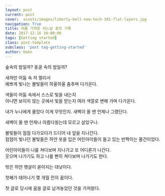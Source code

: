 ```yaml
---
layout: post
current: post
cover:  assets/images/liberty-bell-new-tech-101-flat-layers.jpg
navigation: True
title: 여름 가까운 어느날 꿈의 기록
date: 2017-12-16 10:00:00
tags: [Getting started]
class: post-template
subclass: 'post tag-getting-started'
author: Hahn
---
```


숲속의 밤일까? 동굴 속의 밤일까?  

새까만 어둠 속 저 멀리서  
예쁘게 빛나는 불빛들이 하울하울 춤추며 다가온다. 

색들이 어둠 속에서 스스로 빛을 내는지  
아니면 보이지 않는 곳에서 빛을 받는지 여러 색깔로 변해 가며 다가온다.  

내가 누나에게 물었다 이게 무엇인지. 새벽이 올 땐 언제나 그랬단다.  

새벽이 올 땐 언제나 아름다웠는데 모르고 살았구나.

불빛들이 점점 다가오다가 드디어 내 앞을 지나간다.  
점점이 빛나던 불빛들은 하얀 옷을 입은 어린아이들이 들고 있는 반짝이는 물건이었다.

어린아이들이 나를 쳐다보며 지나가고 또 어디론가 나간다.  
웃으며 나가기도 하고 나를 빤히 쳐다보며 나가기도 한다.

밖은 하얀 햇살이 쏟아지는 대낮이다.

첫째가 태어나기 몇 개월 전의 꿈이다.  

첫 글로 당시에 꿈을 글로 남겨놓았던 것을 가져왔다. 
